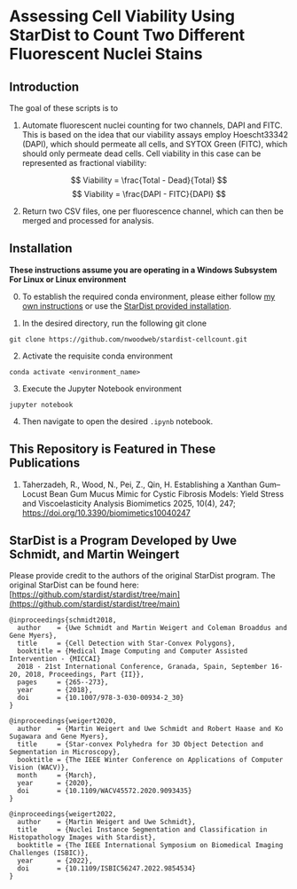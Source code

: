 # Assessing Cell Viability Using StarDist to Count Two Different Fluorescent Nuclei Stains

## Introduction

The goal of these scripts is to

1. Automate fluorescent nuclei counting for two channels, DAPI and FITC. This is based
on the idea that our viability assays employ Hoescht33342 (DAPI), which should permeate
all cells, and SYTOX Green (FITC), which should only permeate dead cells. Cell
viability in this case can be represented as fractional viability:

$$ Viability = \frac{Total - Dead}{Total} $$
$$ Viability = \frac{DAPI - FITC}{DAPI} $$ 

2. Return two CSV files, one per fluorescence channel, which can then be merged
and processed for analysis.

## Installation

**These instructions assume you are operating in a Windows Subsystem For Linux
or Linux environment**

0. To establish the required conda environment, please either follow [my own
instructions](./install.md) or use the [StarDist provided installation](https://github.com/stardist/stardist/tree/main).

1. In the desired directory, run the following git clone

`git clone https://github.com/nwoodweb/stardist-cellcount.git`

2. Activate the requisite conda environment

`conda activate <environment_name>`

3. Execute the Jupyter Notebook environment

`jupyter notebook`

4. Then navigate to open the desired `.ipynb` notebook.

## This Repository is Featured in These Publications

1. Taherzadeh, R., Wood, N., Pei, Z., Qin, H. Establishing a Xanthan Gum–Locust Bean Gum Mucus Mimic
for Cystic Fibrosis Models: Yield Stress and Viscoelasticity Analysis Biomimetics 2025, 10(4), 247;
[https://doi.org/10.3390/biomimetics10040247 ](https://doi.org/10.3390/biomimetics10040247 )


## StarDist is a Program Developed by Uwe Schmidt, and Martin Weingert

Please provide credit to the authors of the original StarDist program. 
The original StarDist can be found here: [https://github.com/stardist/stardist/tree/main](https://github.com/stardist/stardist/tree/main)

```
@inproceedings{schmidt2018,
  author    = {Uwe Schmidt and Martin Weigert and Coleman Broaddus and Gene Myers},
  title     = {Cell Detection with Star-Convex Polygons},
  booktitle = {Medical Image Computing and Computer Assisted Intervention - {MICCAI} 
  2018 - 21st International Conference, Granada, Spain, September 16-20, 2018, Proceedings, Part {II}},
  pages     = {265--273},
  year      = {2018},
  doi       = {10.1007/978-3-030-00934-2_30}
}

@inproceedings{weigert2020,
  author    = {Martin Weigert and Uwe Schmidt and Robert Haase and Ko Sugawara and Gene Myers},
  title     = {Star-convex Polyhedra for 3D Object Detection and Segmentation in Microscopy},
  booktitle = {The IEEE Winter Conference on Applications of Computer Vision (WACV)},
  month     = {March},
  year      = {2020},
  doi       = {10.1109/WACV45572.2020.9093435}
}

@inproceedings{weigert2022,
  author    = {Martin Weigert and Uwe Schmidt},
  title     = {Nuclei Instance Segmentation and Classification in Histopathology Images with Stardist},
  booktitle = {The IEEE International Symposium on Biomedical Imaging Challenges (ISBIC)},
  year      = {2022},
  doi       = {10.1109/ISBIC56247.2022.9854534}
}
```
